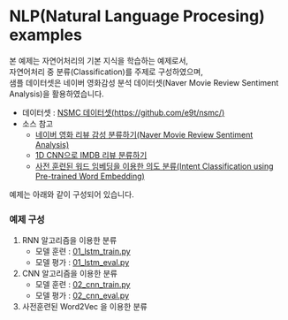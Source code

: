 # NLP(Natural Language Procesing) examples

본 예제는 자연어처리의 기본 지식을 학습하는 예제로서,    
자연어처리 중 분류(Classification)를 주제로 구성하였으며,    
샘플 데이터셋은 네이버 영화감성 분석 데이터셋(Naver Movie Review Sentiment Analysis)을 활용하였습니다.   

- 데이터셋 : [NSMC 데이터셋(https://github.com/e9t/nsmc/)](https://github.com/e9t/nsmc/)
- 소스 참고 
    - [네이버 영화 리뷰 감성 분류하기(Naver Movie Review Sentiment Analysis)](https://wikidocs.net/44249) <br>
    - [1D CNN으로 IMDB 리뷰 분류하기](https://wikidocs.net/80783) <br>
    - [사전 훈련된 워드 임베딩을 이용한 의도 분류(Intent Classification using Pre-trained Word Embedding)](https://wikidocs.net/86083) <br>

예제는 아래와 같이 구성되어 있습니다.

### 예제 구성
1. RNN 알고리즘을 이용한 분류 
    - 모델 훈련 : [01_lstm_train.py](https://github.com/rightlit/nlp/blob/main/examples/01_lstm_train.py)
    - 모델 평가 : [01_lstm_eval.py](https://github.com/rightlit/nlp/blob/main/examples/01_lstm_eval.py)
2. CNN 알고리즘을 이용한 분류 
    - 모델 훈련 : [02_cnn_train.py](https://github.com/rightlit/nlp/blob/main/examples/02_cnn_train.py)
    - 모델 평가 : [02_cnn_eval.py](https://github.com/rightlit/nlp/blob/main/examples/02_cnn_eval.py)
3. 사전훈련된 Word2Vec 을 이용한 분류


